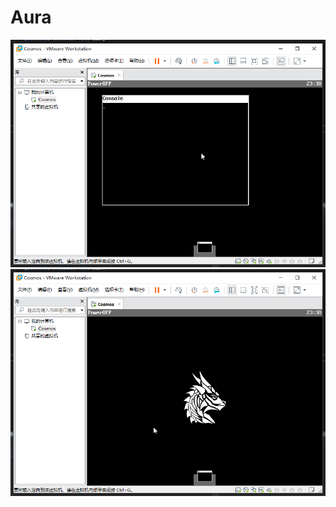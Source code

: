 # Aura
![image](https://github.com/nifanfa/Aura/blob/main/QQ%E6%88%AA%E5%9B%BE20210124233827.png)  
![image](https://github.com/nifanfa/Aura/blob/main/QQ%E6%88%AA%E5%9B%BE20210124233809.png)
